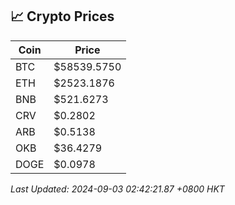 ## 📈 Crypto Prices

| Coin | Price |
| ---- | ----- |
| BTC | $58539.5750 |
| ETH | $2523.1876 |
| BNB | $521.6273 |
| CRV | $0.2802 |
| ARB | $0.5138 |
| OKB | $36.4279 |
| DOGE | $0.0978 |

_Last Updated: 2024-09-03 02:42:21.87 +0800 HKT_